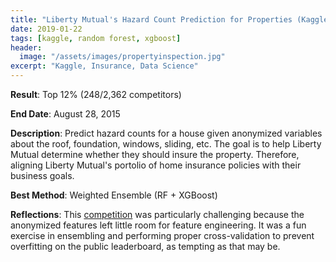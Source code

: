 ```yaml
---
title: "Liberty Mutual's Hazard Count Prediction for Properties (Kaggle)"
date: 2019-01-22
tags: [kaggle, random forest, xgboost]
header:
  image: "/assets/images/propertyinspection.jpg"
excerpt: "Kaggle, Insurance, Data Science"
---
```


**Result**: Top 12% (248/2,362 competitors)	

**End Date**: August 28, 2015

**Description**: Predict hazard counts for a house given anonymized variables about the roof, foundation, windows, sliding, etc. The goal is to help Liberty Mutual determine whether they should insure the property. Therefore, aligning Liberty Mutual's portolio of home insurance policies with their business goals. 

**Best Method**: Weighted Ensemble (RF + XGBoost)

**Reflections**: This [competition](https://www.kaggle.com/c/liberty-mutual-group-property-inspection-prediction) was particularly challenging because the anonymized features left little room for feature engineering. It was a fun exercise in ensembling and performing proper cross-validation to prevent overfitting on the public leaderboard, as tempting as that may be.
